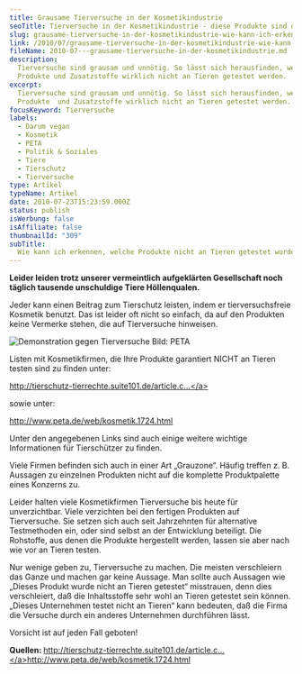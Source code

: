 ```yaml
---
title: Grausame Tierversuche in der Kosmetikindustrie
seoTitle: Tierversuche in der Kosmetikindustrie - diese Produkte sind qualfrei
slug: grausame-tierversuche-in-der-kosmetikindustrie-wie-kann-ich-erkennen-welche-produkte-nicht-an-tieren-getestet-wurden
link: /2010/07/grausame-tierversuche-in-der-kosmetikindustrie-wie-kann-ich-erkennen-welche-produkte-nicht-an-tieren-getestet-wurden/
fileName: 2010-07---grausame-tierversuche-in-der-kosmetikindustrie.md
description:
  Tierversuche sind grausam und unnötig. So lässt sich herausfinden, welche
  Produkte und Zusatzstoffe wirklich nicht an Tieren getestet werden.
excerpt:
  Tierversuche sind grausam und unnötig. So lässt sich herausfinden, welche
  Produkte  und Zusatzstoffe wirklich nicht an Tieren getestet werden.
focusKeyword: Tierversuche
labels:
  - Darum vegan
  - Kosmetik
  - PETA
  - Politik & Soziales
  - Tiere
  - Tierschutz
  - Tierversuche
type: Artikel
typeName: Artikel
date: 2010-07-23T15:23:59.000Z
status: publish
isWerbung: false
isAffiliate: false
thumbnailId: "309"
subTitle:
  Wie kann ich erkennen, welche Produkte nicht an Tieren getestet wurden?
---
```


<strong>Leider leiden trotz unserer vermeintlich aufgeklärten Gesellschaft noch
täglich tausende unschuldige Tiere Höllenqualen. </strong>

Jeder kann einen Beitrag zum Tierschutz leisten, indem er tierversuchsfreie
Kosmetik benutzt. Das ist leider oft nicht so einfach, da auf den Produkten
keine Vermerke stehen, die auf Tierversuche hinweisen.

![Demonstration gegen Tierversuche Bild: PETA](http://cardamonchai.com/wp-content/uploads/2011/02/tierversuche-demo-covance-2006-21-640x480.jpg '<a href="http://cardamonchai.com/wp-content/uploads/2011/02/tierversuche-demo-covance-2006-21.jpg"> </a> Demonstration gegen Tierversuche Bild: PETA')

Listen mit Kosmetikfirmen, die Ihre Produkte garantiert NICHT an Tieren testen
sind zu finden unter:

<a href="http://tierschutz-tierrechte.suite101.de/article.cfm/tierversuchsfreie_kosmetik" rel="nofollow">http://tierschutz-tierrechte.suite101.de/article.c...</a>

sowie unter:

<a href="http://www.peta.de/web/kosmetik.1724.html" rel="nofollow">http://www.peta.de/web/kosmetik.1724.html</a>

Unter den angegebenen Links sind auch einige weitere wichtige Informationen für
Tierschützer zu finden.

Viele Firmen befinden sich auch in einer Art „Grauzone“. Häufig treffen z. B.
Aussagen zu einzelnen Produkten nicht auf die komplette Produktpalette eines
Konzerns zu.

Leider halten viele Kosmetikfirmen Tierversuche bis heute für unverzichtbar.
Viele verzichten bei den fertigen Produkten auf Tierversuche. Sie setzen sich
auch seit Jahrzehnten für alternative Testmethoden ein, oder sind selbst an der
Entwicklung beteiligt. Die Rohstoffe, aus denen die Produkte hergestellt werden,
lassen sie aber nach wie vor an Tieren testen.

Nur wenige geben zu, Tierversuche zu machen. Die meisten verschleiern das Ganze
und machen gar keine Aussage. Man sollte auch Aussagen wie „Dieses Produkt wurde
nicht an Tieren getestet“ misstrauen, denn dies verschleiert, daß die
Inhaltsstoffe sehr wohl an Tieren getestet sein können. „Dieses Unternehmen
testet nicht an Tieren“ kann bedeuten, daß die Firma die Versuche durch ein
anderes Unternehmen durchführen lässt.

Vorsicht ist auf jeden Fall geboten!

<strong>Quellen:
</strong><a href="http://tierschutz-tierrechte.suite101.de/article.cfm/tierversuchsfreie_kosmetik" rel="nofollow">http://tierschutz-tierrechte.suite101.de/article.c...</a><a href="http://www.peta.de/web/kosmetik.1724.html" rel="nofollow">http://www.peta.de/web/kosmetik.1724.html</a><span style="border-radius: 2px; text-indent: 20px; width: auto; padding: 0px 4px 0px 0px; text-align: center; font: bold 11px/20px 'Helvetica Neue',Helvetica,sans-serif; color: #ffffff; background: #bd081c no-repeat scroll 3px 50% / 14px 14px; position: absolute; opacity: 1; z-index: 8675309; display: none; cursor: pointer;">Merken</span>
